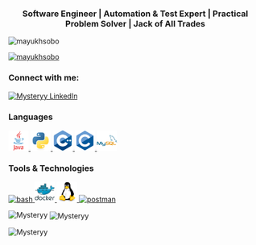 <h3 align="center">Software Engineer | Automation & Test Expert | Practical Problem Solver | Jack of All Trades</h3>


<p align="left"> <img src="https://komarev.com/ghpvc/?username=mayukhsobo&label=Profile%20views&color=0e75b6&style=flat" alt="mayukhsobo" /> </p>

<p align="left"> <a href="https://github.com/ryo-ma/github-profile-trophy"><img src="https://github-profile-trophy.vercel.app/?username=mayukhsobo" alt="mayukhsobo" /></a> </p>

<h3 align="left">Connect with me:</h3>
<p align="left">
<a href="www.linkedin.com/in/zach-hasbrouck-180847a4" target="blank"><img align="center" src="https://cdn.jsdelivr.net/npm/simple-icons@3.0.1/icons/linkedin.svg" alt="Mysteryy LinkedIn" height="40" width="40" /></a>
</p>

<h3 align="left">Languages</h3>
<p align="left">
  <a href="https://www.java.com/en/" target="_blank"> <img src="https://raw.githubusercontent.com/devicons/devicon/master/icons/java/java-original-wordmark.svg" alt="java" width="40" height="40"/> </a> 
  <a href="https://www.python.org" target="_blank"> <img src="https://raw.githubusercontent.com/devicons/devicon/master/icons/python/python-original.svg" alt="python" width="40" height="40"/> </a> 
  <a href="https://www.w3schools.com/cpp/" target="_blank"> <img src="https://raw.githubusercontent.com/devicons/devicon/master/icons/cplusplus/cplusplus-original.svg" alt="cplusplus" width="40" height="40"/> </a> 
  <a href="https://www.cprogramming.com/" target="_blank"> <img src="https://raw.githubusercontent.com/devicons/devicon/master/icons/c/c-original.svg" alt="c" width="40" height="40"/> </a> 
  <a href="https://www.mysql.com/" target="_blank"> <img src="https://raw.githubusercontent.com/devicons/devicon/master/icons/mysql/mysql-original-wordmark.svg" alt="mysql" width="40" height="40"/> </a> 
</p>

<h3 align="left">Tools & Technologies</h3>
<p align="left"> 
  <a href="https://www.gnu.org/software/bash/" target="_blank"> <img src="https://www.vectorlogo.zone/logos/gnu_bash/gnu_bash-icon.svg" alt="bash" width="40" height="40"/> </a> 
  <a href="https://www.docker.com/" target="_blank"> <img src="https://raw.githubusercontent.com/devicons/devicon/master/icons/docker/docker-original-wordmark.svg" alt="docker" width="40" height="40"/> </a> 
  <a href="https://www.linux.org/" target="_blank"> <img src="https://raw.githubusercontent.com/devicons/devicon/master/icons/linux/linux-original.svg" alt="linux" width="40" height="40"/> </a> 
  <a href="https://postman.com" target="_blank"> <img src="https://www.vectorlogo.zone/logos/getpostman/getpostman-icon.svg" alt="postman" width="40" height="40"/> </a> 
</p>


<p><img align="left" src="https://github-readme-stats.vercel.app/api/top-langs?username=Mysteryy&show_icons=true&locale=en&layout=compact" alt="Mysteryy" /></p>

<p>&nbsp;<img align="center" src="https://github-readme-stats.vercel.app/api?username=Mysteryy&show_icons=true&locale=en" alt="Mysteryy" /></p>

<p><img align="center" src="https://github-readme-streak-stats.herokuapp.com/?user=Mysteryy&" alt="Mysteryy" /></p>
